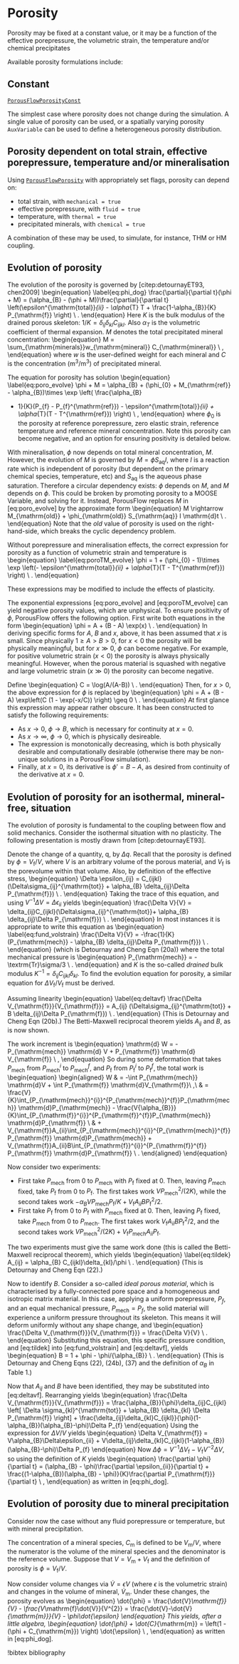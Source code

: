 # Porosity

Porosity may be fixed at a constant value, or it may be a function of the
effective porepressure, the volumetric strain, the temperature and/or chemical precipitates

Available porosity formulations include:

## Constant

[`PorousFlowPorosityConst`](/PorousFlowPorosityConst.md)

The simplest case where porosity does not change during the simulation. A single value of porosity
can be used, or a spatially varying porosity `AuxVariable` can be used to define a heterogeneous
porosity distribution.

## Porosity dependent on total strain, effective porepressure, temperature and/or mineralisation

Using [`PorousFlowPorosity`](/PorousFlowPorosity.md) with appropriately set flags,
porosity can depend on:

- total strain, with `mechanical = true`
- effective porepressure, with `fluid = true`
- temperature, with `thermal = true`
- precipitated minerals, with `chemical = true`

A combination of these may be used, to simulate, for instance, THM or HM coupling.

## Evolution of porosity

The evolution of the porosity is governed by [citep:detournayET93, chen2009]
\begin{equation}
\label{eq:phi_dog}
\frac{\partial}{\partial t}(\phi + M) = (\alpha_{B} -
(\phi + M))\frac{\partial}{\partial t}
\left(\epsilon^{\mathrm{total}}_{ii} - \alpha_{T} T +
\frac{1-\alpha_{B}}{K}
P_{\mathrm{f}} \right) \ .
\end{equation}
Here $K$ is the bulk modulus of the drained porous skeleton: $1/K
= \delta_{ij}\delta_{kl}C_{ijkl}$.  Also $\alpha_{T}$ is the volumetric coefficient of thermal expansion.  $M$ denotes the total precipitated mineral concentration:
\begin{equation}
M = \sum_{\mathrm{minerals}}w_{\mathrm{mineral}} C_{\mathrm{mineral}} \ ,
\end{equation}
where $w$ is the user-defined weight for each mineral and $C$ is the concentration (m$^{3}$/m$^{3}$)
of precipitated mineral.

The equation for porosity has solution
\begin{equation}
\label{eq:poro_evolve}
\phi + M = \alpha_{B} + (\phi_{0} + M_{\mathrm{ref}} - \alpha_{B})\times \exp \left( \frac{\alpha_{B}
  - 1}{K}(P_{f} - P_{f}^{\mathrm{ref}}) - \epsilon^{\mathrm{total}}_{ii} + \alpha_{T}(T - T^{\mathrm{ref}}) \right) \ ,
\end{equation}
where $\phi_{0}$ is the porosity at reference porepressure, zero elastic strain, reference
temperature and reference mineral concentration.  Note this porosity can become negative, and an
option for ensuring positivity is detailed below.

With mineralisation, $\phi$ now depends on total mineral concentration, $M$.  However, the evolution
of $M$ is governed by $\dot{M} = \phi S_{\mathrm{aq}} I$, where $I$ is a reaction rate which is independent of
porosity (but dependent on the primary chemical species, temperature, etc) and $S_{\mathrm{aq}}$ is the aqueous phase saturation.  Therefore a circular
dependency exists: $\phi$ depends on $M$, and $M$ depends on $\phi$.  This could be broken by
promoting porosity to a MOOSE Variable, and solving for it.  Instead, PorousFlow replaces $M$ in
[eq:poro_evolve] by the approximate form
\begin{equation}
M \rightarrow M_{\mathrm{old}} + \phi_{\mathrm{old}} S_{\mathrm{aq}} I \mathrm{d}t \ .
\end{equation}
Note that the *old* value of porosity is used on the right-hand-side, which breaks the cyclic dependency problem.

Without porepressure and mineralisation effects, the correct expression for porosity as a
function of volumetric strain and temperature is
\begin{equation}
\label{eq:poroTM_evolve}
\phi = 1 + (\phi_{0} - 1)\times \exp \left(-
\epsilon^{\mathrm{total}}_{ii} + \alpha_{T}(T - T^{\mathrm{ref}}) \right) \ .
\end{equation}

These expressions may be modified to include the effects of plasticity.

The exponential expressions [eq:poro_evolve] and [eq:poroTM_evolve] can yield
negative porosity values, which are unphysical.  To ensure positivity
of $\phi$, PorousFlow offers the following option.  First write both
equations in the form
\begin{equation}
\phi = A + (B - A) \exp(x) \ .
\end{equation}
In deriving specific forms for $A$, $B$ and $x$, above, it has been assumed that $x$ is small.  Since
physically $1\geq A > B > 0$, for $x<0$ the porosity will be physically meaningful, but for $x\gg 0$,
$\phi$ can become negative.  For example, for positive volumetric strain ($x<0$) the porosity is
always physically meaningful.  However, when the porous material is squashed with negative and large
volumetric strain ($x\gg 0$) the porosity can become negative.

Define
\begin{equation}
C = \log(A/(A-B)) \ .
\end{equation}
Then, for $x>0$, the above expression for $\phi$ is replaced by
\begin{equation}
\phi = A + (B - A) \exp\left(C (1 - \exp(-x/C)) \right)  \geq 0 \ .
\end{equation}
At first glance this expression may appear rather obscure.  It has been constructed to satisfy the
following requirements:

- As $x\rightarrow 0$, $\phi\rightarrow B$, which is necessary for
  continuity at $x=0$.
- As $x\rightarrow\infty$, $\phi\rightarrow 0$, which is
  physically desireable.
- The expression is monotonically decreasing, which is both
  physically desirable and computationally desirable (otherwise there
  may be non-unique solutions in a PorousFlow simulation).
- Finally, at $x=0$,
  its derivative is $\phi' = B - A$, as desired from continuity of the
  derivative at $x=0$.

## Evolution of porosity for an isothermal, mineral-free, situation

The evolution of porosity is fundamental to the coupling between flow and solid mechanics.  Consider
the isothermal situation with no plasticity.  The following presentation is mostly drawn from [citep:detournayET93].

Denote the change of a quantity, q, by $\Delta
q$.  Recall that the porosity is defined by $\phi = V_{\mathrm{f}}/V$,
where $V$ is an arbitrary volume of the porous material, and
$V_{\mathrm{f}}$ is the porevolume within that volume.  Also, by
definition of the effective stress,
\begin{equation}
\Delta \epsilon_{ij} = C_{ijkl}(\Delta\sigma_{ij}^{\mathrm{tot}}  + \alpha_{B}
\delta_{ij}\Delta P_{\mathrm{f}})
\ .
\end{equation}
Taking the trace of this equation, and using $V^{-1}\Delta V = \Delta
\epsilon_{ii}$ yields
\begin{equation}
\frac{\Delta V}{V} = \delta_{ij}C_{ijkl}(\Delta\sigma_{ij}^{\mathrm{tot}}+
\alpha_{B} \delta_{ij}\Delta P_{\mathrm{f}})
\ .
\end{equation}
In most instances it is appropriate to write this equation as
\begin{equation}
\label{eq:fund_volstrain}
\frac{\Delta V}{V} = -\frac{1}{K}(P_{\mathrm{mech}} - \alpha_{B} \delta_{ij}\Delta P_{\mathrm{f}})
\ .
\end{equation}
(which is Detournay and Cheng Eqn$~$(20a)) where the total mechanical pressure is
\begin{equation}
P_{\mathrm{mech}} = - \textrm{Tr}\sigma/3 \ .
\end{equation}
and $K$ is the so-called *drained* bulk modulus $K^{-1} = \delta_{ij}C_{ijkl}\delta_{kl}$.
To find the evolution equation for porosity, a similar equation for
$\Delta V_{\mathrm{f}}/V_{\mathrm{f}}$ must be derived.

Assuming linearity
\begin{equation}
\label{eq:deltavf}
\frac{\Delta V_{\mathrm{f}}}{V_{\mathrm{f}}} = A_{ij}
(\Delta\sigma_{ij}^{\mathrm{tot}} + B \delta_{ij}\Delta
P_{\mathrm{f}}) \ .
\end{equation}
(This is Detournay and Cheng Eqn$~$(20b).)  The Betti-Maxwell reciprocal theorem yields $A_{ij}$ and $B$, as is
now shown.

The work increment is
\begin{equation}
\mathrm{d} W = -P_{\mathrm{mech}} \mathrm{d} V + P_{\mathrm{f}} \mathrm{d} V_{\mathrm{f}} \ ,
\end{equation}
So during some deformation that takes $P_{\mathrm{mech}}$ from
$P_{\mathrm{mech}}^{i}$ to $P_{\mathrm{mech}}^{f}$, and $P_{\mathrm{f}}$ from
$P_{\mathrm{f}}^{i}$ to $P_{\mathrm{f}}^{f}$, the total work is
\begin{equation}
\begin{aligned}
W & = -\int P_{\mathrm{mech}} \mathrm{d}V + \int P_{\mathrm{f}} \mathrm{d}V_{\mathrm{f}}\ ,\\
& = \frac{V}{K}\int_{P_{\mathrm{mech}}^{i}}^{P_{\mathrm{mech}}^{f}}P_{\mathrm{mech}} \mathrm{d}P_{\mathrm{mech}} - \frac{V{\alpha_{B}}}{K}\int_{P_{\mathrm{f}}^{i}}^{P_{\mathrm{f}}^{f}}P_{\mathrm{mech}} \mathrm{d}P_{\mathrm{f}} \\
& + V_{\mathrm{f}}A_{ii}\int_{P_{\mathrm{mech}}^{i}}^{P_{\mathrm{mech}}^{f}}P_{\mathrm{f}} \mathrm{d}P_{\mathrm{mech}} + V_{\mathrm{f}}A_{ii}B\int_{P_{\mathrm{f}}^{i}}^{P_{\mathrm{f}}^{f}} P_{\mathrm{f}} \mathrm{d}P_{\mathrm{f}} \ .
\end{aligned}
\end{equation}

Now consider two experiments:

- First take $P_{\mathrm{mech}}$ from $0$ to $P_{\mathrm{mech}}$ with
  $P_{\mathrm{f}}$ fixed at $0$.   Then,
  leaving $P_{\mathrm{mech}}$ fixed, take $P_{\mathrm{f}}$ from $0$ to
  $P_{\mathrm{f}}$.  The first takes work $VP_{\mathrm{mech}}^2/(2K)$,
  while the second takes work $-{\alpha_{B}} VP_{\mathrm{mech}} P_{\mathrm{f}}/K +
  V_{\mathrm{f}}A_{ii}B P_{\mathrm{f}}^{2}/2$.
- First take $P_{\mathrm{f}}$ from $0$ to $P_{\mathrm{f}}$ with
  $P_{\mathrm{mech}}$ fixed at $0$.   Then,
  leaving $P_{\mathrm{f}}$ fixed, take $P_{\mathrm{mech}}$ from $0$ to
  $P_{\mathrm{mech}}$.  The first takes work
  $V_{\mathrm{f}}A_{ii}B P_{\mathrm{f}}^{2}/2$, and the
  second takes work  $VP_{\mathrm{mech}}^{2}/(2K) +
  V_{\mathrm{f}}P_{\mathrm{mech}} A_{ii}P_{\mathrm{f}}$.

The two experiments must give the same work done (this is called the
Betti-Maxwell reciprocal theorem), which yields
\begin{equation}
\label{eq:tildek}
A_{ij} = \alpha_{B} C_{ijkl}\delta_{kl}/\phi \ .
\end{equation}
(This is Detournay and Cheng Eqn$~$(22).)

Now to identify $B$.  Consider a so-called *ideal porous material*, which is characterised by a
fully-connected pore space and a homogeneous and isotropic matrix material.  In this case, applying a
uniform porepressure, $P_{f}$, and an equal mechanical pressure, $P_{\mathrm{mech}}=P_{f}$, the solid
material will experience a uniform pressure throughout its skeleton.  This means it will deform
uniformly without any shape change, and
\begin{equation}
\frac{\Delta V_{\mathrm{f}}}{V_{\mathrm{f}}} = \frac{\Delta V}{V} \ .
\end{equation}
Substituting this equation, this specific pressure condition, and
[eq:tildek] into [eq:fund_volstrain] and [eq:deltavf], yields
\begin{equation}
B = 1 + \phi - \phi/{\alpha_{B}} \ .
\end{equation}
(This is Detournay and Cheng Eqns$~$(22), (24b), (37) and the definition of $\alpha_{B}$ in Table 1.)

Now that $A_{ij}$ and $B$ have been identified, they may be
substituted into [eq:deltavf].  Rearranging yields
\begin{equation}
\frac{\Delta V_{\mathrm{f}}}{V_{\mathrm{f}}} =
\frac{\alpha_{B}}{\phi}\delta_{ij}C_{ijkl} \left[ \Delta
\sigma_{kl}^{\mathrm{tot}} + \alpha_{B} \delta_{kl} \Delta P_{\mathrm{f}}
\right] +
\frac{\delta_{ij}\delta_{kl}C_{ijkl}}{\phi}(1-\alpha_{B})(\alpha_{B}-\phi)\Delta
P_{f}
\end{equation}
Using the expression for $\Delta V/V$ yields
\begin{equation}
\Delta V_{\mathrm{f}} = V\alpha_{B}\Delta\epsilon_{ii} +
V\delta_{ij}\delta_{kl}C_{ijkl}(1-\alpha_{B})(\alpha_{B}-\phi)\Delta P_{f}
\end{equation}
Now $\Delta\phi = V^{-1}\Delta V_{\mathrm{f}} -
V_{\mathrm{f}}V^{-2}\Delta V$, so using the definition of $K$
yields
\begin{equation}
\frac{\partial \phi}{\partial t} = (\alpha_{B} - \phi)\frac{\partial
  \epsilon_{ii}}{\partial t} + \frac{(1-\alpha_{B})(\alpha_{B} -
  \phi)}{K}\frac{\partial P_{\mathrm{f}}}{\partial t} \ ,
\end{equation}
as written in [eq:phi_dog].

## Evolution of porosity due to mineral precipitation

Consider now the case without any fluid porepressure or temperature, but with mineral precipitation.

The concentration of a mineral species, $C_{\mathrm{m}}$ is defined to be $V_{\mathrm{m}}/V$, where
the numerator is the volume of the mineral species and the denominator is the reference volume.
Suppose that $V = V_{\mathrm{m}} + V_{\mathrm{f}}$ and the definition of porosity is $\phi =
V_{\mathrm{f}}/V$.

Now consider volume changes via $\dot{V} = \dot{\epsilon}V$ (where $\epsilon$ is the volumetric
strain) and changes in the volume of mineral, $\dot{V}_{\mathrm{m}}$.  Under these changes, the
porosity evolves as
\begin{equation}
\dot{\phi} = \frac{\dot{V}_\mathrm{f}}{V} - \frac{V_\mathrm{f}\dot{V}}{V^{2}} = \frac{\dot{V}-\dot{V}_{\mathrm{m}}}{V} - \phi\dot{\epsilon}
\end{equation}
This yields, after a little algebra,
\begin{equation}
\dot{\phi} + \dot{C}_{\mathrm{m}} = \left(1 - (\phi + C_{\mathrm{m}}) \right) \dot{\epsilon} \ ,
\end{equation}
as written in [eq:phi_dog].

!bibtex bibliography
